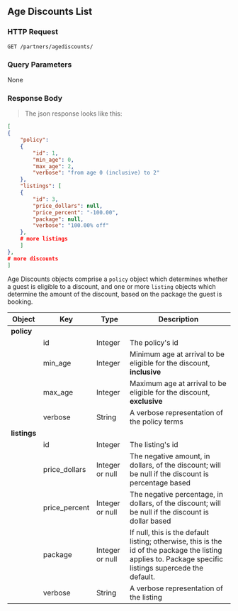 ## Age Discounts List

### HTTP Request

`GET /partners/agediscounts/`

### Query Parameters

None

### Response Body

> The json response looks like this:

```json
[
{
    "policy":
    {
        "id": 1,
        "min_age": 0,
        "max_age": 2,
        "verbose": "from age 0 (inclusive) to 2"
    },
    "listings": [
    {
        "id": 3,
        "price_dollars": null,
        "price_percent": "-100.00",
        "package": null,
        "verbose": "100.00% off"
    },
    # more listings
    ]
},
# more discounts
]
```

Age Discounts objects comprise a `policy` object which determines whether a guest is eligible to a discount, and one or more `listing` objects which determine the amount of the discount, based on the package the guest is booking.

Object | Key | Type | Description
--------- | ------- | ------- | -----------
**policy** |
| | id | Integer | The policy's id
| | min_age | Integer | Minimum age at arrival to be eligible for the discount, **inclusive**
| | max_age | Integer | Maximum age at arrival to be eligible for the discount, **exclusive**
| | verbose | String | A verbose representation of the policy terms
**listings**|  |
| | id | Integer | The listing's id
| | price_dollars | Integer or null | The negative amount, in dollars, of the discount; will be null if the discount is percentage based
| | price_percent | Integer or null | The negative percentage, in dollars, of the discount; will be null if the discount is dollar based
| | package | Integer or null | If null, this is the default listing; otherwise, this is the id of the package the listing applies to. Package specific listings supercede the default. 
| | verbose | String | A verbose representation of the listing


